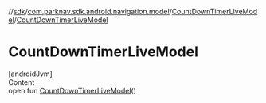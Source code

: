 //[sdk](../../../index.md)/[com.parknav.sdk.android.navigation.model](../index.md)/[CountDownTimerLiveModel](index.md)/[CountDownTimerLiveModel](-count-down-timer-live-model.md)



# CountDownTimerLiveModel  
[androidJvm]  
Content  
open fun [CountDownTimerLiveModel](-count-down-timer-live-model.md)()  



